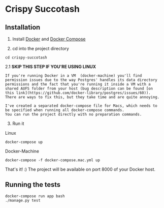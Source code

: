 # Crispy Succotash
## Installation

1. Install [Docker](https://docs.docker.com/installation/) and [Docker Compose](https://docs.docker.com/compose/install/)

2. cd into the project directory
  
  ```shell
  cd crispy-succotash
  ```
  
2.1 **SKIP THIS STEP IF YOU'RE USING LINUX**
    
    If you're running Docker in a VM  (docker-machine) you'll find permission issues due to the way Postgres' handles its data directory permissions and the fact that you're running it inside a VM with a shared AUFS folder from your host (bug description can be found [on this link](https://github.com/docker-library/postgres/issues/60)). There are ways to fix this, but they take time and are quite annoying. 
    
    I've created a separated docker-compose file for Macs, which needs to be specified when running all docker-compose commands. 
    You can run the project directly with no preparation commands.
 
3. Run it

  Linux

  ```shell
  docker-compose up
  ```
  
  Docker-Machine

  ```shell
  docker-compose -f docker-compose.mac.yml up
  ```
  
That's it! :) The project will be available on port 8000 of your Docker host. 

## Running the tests

  ```shell
  docker-compose run app bash
  ./manage.py test
  ```
